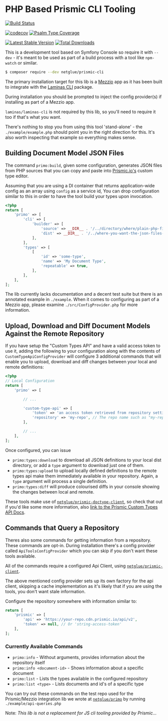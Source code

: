 # PHP Based Prismic CLI Tooling

[![Build Status](https://github.com/netglue/prismic-cli/workflows/Continuous%20Integration/badge.svg)](https://github.com/netglue/prismic-cli/actions?query=workflow%3A"Continuous+Integration")

[![codecov](https://codecov.io/gh/netglue/prismic-cli/branch/main/graph/badge.svg)](https://codecov.io/gh/netglue/prismic-cli)
[![Psalm Type Coverage](https://shepherd.dev/github/netglue/prismic-cli/coverage.svg)](https://shepherd.dev/github/netglue/prismic-cli)

[![Latest Stable Version](https://poser.pugx.org/netglue/prismic-cli/v/stable)](https://packagist.org/packages/netglue/prismic-cli)
[![Total Downloads](https://poser.pugx.org/netglue/prismic-cli/downloads)](https://packagist.org/packages/netglue/prismic-cli)

This is a development tool based on Symfony Console so require it with `--dev` - it's meant to be used as part of a
build process with a tool like `npm-watch` or similar.

```bash
$ composer require --dev netglue/prismic-cli
```

The primary installation target for this lib is a [Mezzio](https://github.com/mezzio) app as it has been built to
integrate with the [Laminas CLI](https://github.com/laminas/laminas-cli) package.

During installation you should be prompted to inject the config provider(s) if installing as part of a Mezzio app.

`laminas/laminas-cli` is not required by this lib, so you'll need to require it too if that's what you want.

There's nothing to stop you from using this tool 'stand-alone' - the `./example/example.php` should point you in the
right direction for this. It's also worth inspecting that example so everything makes sense.

## Building Document Model JSON Files

The command `primo:build`, given some configuration, generates JSON files from PHP sources that you can copy
and paste into [Prismic.io's](https://prismic.io) custom type editor.

Assuming that you are using a DI container that returns application-wide config as an array using `config` as a service id,
You can drop configuration similar to this in order to have the tool build your types upon invocation.

```php
<?php
return [
    'primo' => [
        'cli' => [
            'builder' => [
                'source' => __DIR__ . '/../directory/where/plain-php-files-are',
                'dist' => __DIR__ . '/../where-you-want-the-json-files-to-go',
            ],
        ],
        'types' => [
            [
                'id' => 'some-type',
                'name' => 'My Document Type',
                'repeatable' => true,
            ],
        ],
    ],
];
```

The lib currently lacks documentation and a decent test suite but there is an annotated example in `./example`. When it comes to configuring as part of a Mezzio app, please examine `./src/ConfigProvider.php` for more information.

## Upload, Download and Diff Document Models Against the Remote Repository

If you have setup the "Custom Types API" and have a valid access token to use it, adding the following to your configuration along with the contents of `CustomTypeApiConfigProvider` will configure 3 additional commands that will enable you to upload, download and diff changes between your local and remote definitions:

```php
<?php
// Local Configuration
return [
    'primo' => [

        // ...

        'custom-type-api' => [
            'token' => 'an access token retrieved from repository settings',
            'repository' => 'my-repo', // The repo name such as "my-repo" as opposed to the full url or "my-repo.prismic.io"
        ],

        // ...
    ],
];
```

Once configured, you can issue

- `primo:types:download` to download all JSON definitions to your local dist directory, or add a `type` argument to download just one of them.
- `primo:types:upload` to upload locally defined definitions to the remote types api make them immediately available in your repository. Again, a `type` argument will process a single definition.
- `primo:types:diff` will produce colourised diffs in your console showing the changes between local and remote.

These tools make use of [`netglue/prismic-doctype-client`](https://github.com/netglue/prismic-doctype-client), so check that out if you'd like some more information, also [link to the Prismic Custom Types API Docs](https://prismic.io/docs/technologies/custom-types-api).

## Commands that Query a Repository

Theres also some commands for getting information from a repository. These commands are opt-in. During installation there's a config
provider called `ApiToolsConfigProvider` which you can skip if you don't want these tools available.

All of the commands require a configured Api Client, using [`netglue/prismic-client`](https://github.com/netglue/prismic-client).

The above mentioned config provider sets up its own factory for the api client, skipping a cache implementation as it's likely that
if you are using the tools, you don't want stale information.

Configure the repository somewhere with information similar to:

```php
return [
    'prismic' => [
        'api' => 'https://your-repo.cdn.prismic.io/api/v2',
        'token' => null, // Or 'string-access-token'
    ],
];
```

### Currently Available Commands

- `primo:info` - Without arguments, provides information about the repository itself
- `primo:info <document-id>` - Shows information about a specific document
- `primo:list` - Lists the types available in the configured repository
- `primo:list <type>` - Lists documents and id's of a specific type

You can try out these commands on the test repo used for the Prismic/Mezzio integration lib we wrote at [`netglue/primo`](https://github.com/netglue/primo) by running `./example/api-queries.php`

Note: _This lib is not a replacement for JS cli tooling provided by Prismic…_

